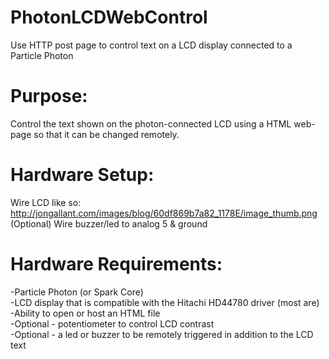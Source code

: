 # PhotonLCDWebControl
Use HTTP post page to control text on a LCD display connected to a Particle Photon

Purpose:
========
Control the text shown on the  photon-connected LCD using a HTML web-page so that it can be changed remotely.

Hardware Setup:
===============
Wire LCD like so: http://jongallant.com/images/blog/60df869b7a82_1178E/image_thumb.png  
(Optional) Wire buzzer/led to analog 5 & ground  

Hardware Requirements:
======================
-Particle Photon (or Spark Core)  
-LCD display that is compatible with the Hitachi HD44780 driver (most are)  
-Ability to open or host an HTML file  
-Optional - potentiometer to control LCD contrast  
-Optional - a led or buzzer to be remotely triggered in addition to the LCD text  